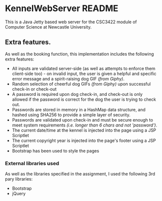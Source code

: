 # KennelWebServer README
This is a Java Jetty based web server for the CSC3422 module of Computer Science at Newcastle University.

## Extra features.
As well as the booking function, this implementation includes the following extra features:
- All inputs are validated server-side (as well as attempts to enforce them client-side too) - on invalid input, the user is given a helpful and specific error message and a spirit-raising dog GIF _(from Giphy)_.
- Random selection of cheerful dog GIFs _(from Giphy)_ upon successful check-in or check-out
- A password is required upon dog check-in, and check-out is only allowed if the password is correct for the dog the user is trying to check out.
- Passwords are stored in memory in a HashMap data structure, and hashed using SHA256 to provide a simple layer of security.
- Passwords are validated upon check-in and must be secure enough to meet system requirements _(i.e. longer than 6 chars and not 'password')_.
- The current date/time at the kennel is injected into the page using a JSP Scriptlet
- The current copyright year is injected into the page's footer using a JSP Scriptlet
- Bootstrap has been used to style the pages

### External libraries used
As well as the libraries specified in the assignment, I used the following 3rd pary libraries:
- Bootstrap
- jQuery